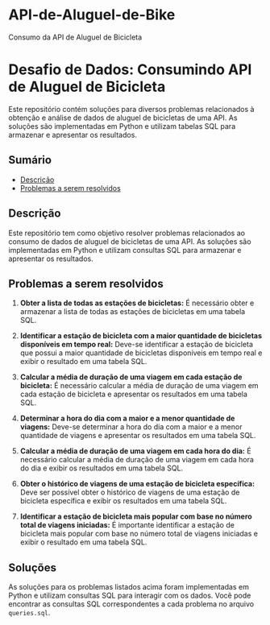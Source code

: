 # API-de-Aluguel-de-Bike
Consumo da API de Aluguel de Bicicleta


# Desafio de Dados: Consumindo API de Aluguel de Bicicleta

Este repositório contém soluções para diversos problemas relacionados à obtenção e análise de dados de aluguel de bicicletas de uma API. As soluções são implementadas em Python e utilizam tabelas SQL para armazenar e apresentar os resultados.

## Sumário

- [Descrição](#descrição)
- [Problemas a serem resolvidos](#problemas-a-serem-resolvidos)


## Descrição

Este repositório tem como objetivo resolver problemas relacionados ao consumo de dados de aluguel de bicicletas de uma API. As soluções são implementadas em Python e utilizam consultas SQL para armazenar e apresentar os resultados.

## Problemas a serem resolvidos

1. **Obter a lista de todas as estações de bicicletas:** É necessário obter e armazenar a lista de todas as estações de bicicletas em uma tabela SQL.

2. **Identificar a estação de bicicleta com a maior quantidade de bicicletas disponíveis em tempo real:** Deve-se identificar a estação de bicicleta que possui a maior quantidade de bicicletas disponíveis em tempo real e exibir o resultado em uma tabela SQL.

3. **Calcular a média de duração de uma viagem em cada estação de bicicleta:** É necessário calcular a média de duração de uma viagem em cada estação de bicicleta e apresentar os resultados em uma tabela SQL.

4. **Determinar a hora do dia com a maior e a menor quantidade de viagens:** Deve-se determinar a hora do dia com a maior e a menor quantidade de viagens e apresentar os resultados em uma tabela SQL.

5. **Calcular a média de duração de uma viagem em cada hora do dia:** É necessário calcular a média de duração de uma viagem em cada hora do dia e exibir os resultados em uma tabela SQL.

6. **Obter o histórico de viagens de uma estação de bicicleta específica:** Deve ser possível obter o histórico de viagens de uma estação de bicicleta específica e exibir os resultados em uma tabela SQL.

7. **Identificar a estação de bicicleta mais popular com base no número total de viagens iniciadas:** É importante identificar a estação de bicicleta mais popular com base no número total de viagens iniciadas e exibir o resultado em uma tabela SQL.

## Soluções

As soluções para os problemas listados acima foram implementadas em Python e utilizam consultas SQL para interagir com os dados. Você pode encontrar as consultas SQL correspondentes a cada problema no arquivo `queries.sql`.
